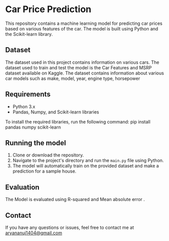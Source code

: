 # Car Price Prediction

This repository contains a machine learning model for predicting car prices based on various features of the car. The model is built using Python and the Scikit-learn library.


## Dataset

The dataset used in this project contains information on various cars. The dataset used to train and test the model is the Car Features and MSRP dataset available on Kaggle. The dataset contains information about various car models such as make, model, year, engine type, horsepower


## Requirements
- Python 3.x
- Pandas, Numpy, and Scikit-learn libraries

To install the required libraries, run the following command: pip install pandas numpy scikit-learn


## Running the model

1. Clone or download the repository.
2. Navigate to the project's directory and run the `main.py` file using Python.
3. The model will automatically train on the provided dataset and make a prediction for a sample house.


## Evaluation 
The Model is evaluated using R-squared and Mean absolute error .


## Contact

If you have any questions or issues, feel free to contact me at aryananuj1404@gmail.com

